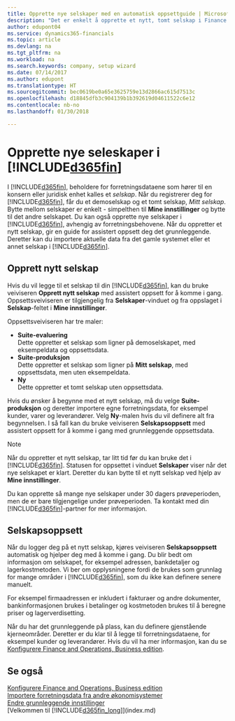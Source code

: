 ```yaml
---
title: Opprette nye selskaper med en automatisk oppsettguide | Microsoft-dokumentasjon
description: "Det er enkelt å opprette et nytt, tomt selskap i Finance and Operations, Business edition. En guide for assistert oppsett hjelper deg gjennom trinnene, og du kan importere forretningsdataene eksisterende."
author: edupont04
ms.service: dynamics365-financials
ms.topic: article
ms.devlang: na
ms.tgt_pltfrm: na
ms.workload: na
ms.search.keywords: company, setup wizard
ms.date: 07/14/2017
ms.author: edupont
ms.translationtype: HT
ms.sourcegitcommit: bec0619be0a65e3625759e13d2866ac615d7513c
ms.openlocfilehash: d18845dfb3c904139b1b392619d04611522c6e12
ms.contentlocale: nb-no
ms.lasthandoff: 01/30/2018

---
```

# <a name="creating-new-companies-in-included365finincludesd365finmdmd"></a>Opprette nye seleskaper i [!INCLUDE[d365fin](includes/d365fin_md.md)]
I [!INCLUDE[d365fin](includes/d365fin_md.md)], beholdere for forretningsdataene som hører til en konsern eller juridisk enhet kalles et *selskap*. Når du registrerer deg for [!INCLUDE[d365fin](includes/d365fin_md.md)], får du et demoselskap og et tomt selskap, *Mitt selskap*. Bytte mellom selskaper er enkelt - simpelthen til **Mine innstillinger** og bytte til det andre selskapet. Du kan også opprette nye selskaper i [!INCLUDE[d365fin](includes/d365fin_md.md)], avhengig av forretningsbehovene. Når du oppretter et nytt selskap, gir en guide for assistert oppsett deg det grunnleggende. Deretter kan du importere aktuelle data fra det gamle systemet eller et annet selskap i [!INCLUDE[d365fin](includes/d365fin_md.md)].  

## <a name="create-new-company"></a>Opprett nytt selskap
Hvis du vil legge til et selskap til din [!INCLUDE[d365fin](includes/d365fin_md.md)], kan du bruke veiviseren **Opprett nytt selskap** med assistert oppsett for å komme i gang. Oppsettsveiviseren er tilgjengelig fra **Selskaper**-vinduet og fra oppslaget i **Selskap**-feltet i **Mine innstillinger**.  

Oppsettsveiviseren har tre maler:

-   **Suite-evaluering**  
    Dette oppretter et selskap som ligner på demoselskapet, med eksempeldata og oppsettsdata.  
-   **Suite-produksjon**  
    Dette oppretter et selskap som ligner på **Mitt selskap**, med oppsettsdata, men uten eksempeldata.  
-   **Ny**  
    Dette oppretter et tomt selskap uten oppsettsdata.  

Hvis du ønsker å begynne med et nytt selskap, må du velge **Suite-produksjon** og deretter importere egne forretningsdata, for eksempel kunder, varer og leverandører. Velg **Ny**-malen hvis du vil definere alt fra begynnelsen. I så fall kan du bruke veiviseren **Selskapsoppsett** med assistert oppsett for å komme i gang med grunnleggende oppsettsdata.  

> [!NOTE]  
>   Når du oppretter et nytt selskap, tar litt tid før du kan bruke det i [!INCLUDE[d365fin](includes/d365fin_md.md)]. Statusen for oppsettet i vinduet **Selskaper** viser når det nye selskapet er klart. Deretter du kan bytte til et nytt selskap ved hjelp av **Mine innstillinger**.  

Du kan opprette så mange nye selskaper under 30 dagers prøveperioden, men de er bare tilgjengelige under prøveperioden. Ta kontakt med din [!INCLUDE[d365fin](includes/d365fin_md.md)]-partner for mer informasjon.  

## <a name="company-setup"></a>Selskapsoppsett
Når du logger deg på et nytt selskap, kjøres veiviseren **Selskapsoppsett** automatisk og hjelper deg med å komme i gang. Du blir bedt om informasjon om selskapet, for eksempel adressen, bankdetaljer og lagerkostmetoden. Vi ber om opplysningene fordi de brukes som grunnlag for mange områder i [!INCLUDE[d365fin](includes/d365fin_md.md)], som du ikke kan definere senere manuelt.  

For eksempel firmaadressen er inkludert i fakturaer og andre dokumenter, bankinformasjonen brukes i betalinger og kostmetoden brukes til å beregne priser og lagerverdisetting.  

Når du har det grunnleggende på plass, kan du definere gjenstående kjerneområder. Deretter er du klar til å legge til forretningsdataene, for eksempel kunder og leverandører. Hvis du vil ha mer informasjon, kan du se [Konfigurere Finance and Operations, Business edition](setup.md).  

## <a name="see-also"></a>Se også
[Konfigurere Finance and Operations, Business edition](setup.md)  
[Importere forretningsdata fra andre økonomisystemer](upload-data.md)  
[Endre grunnleggende innstillinger](ui-change-basic-settings.md)  
[Velkommen til [!INCLUDE[d365fin_long](includes/d365fin_long_md.md)]](index.md)  

